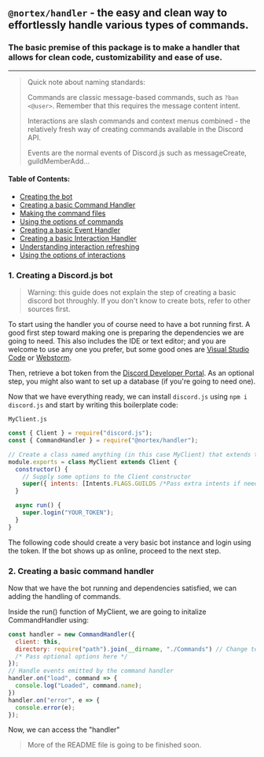 ## `@nortex/handler` - the easy and clean way to effortlessly handle various types of commands.
### The basic premise of this package is to make a handler that allows for clean code, customizability and ease of use.

---

> Quick note about naming standards:
>
> Commands are classic message-based commands, such as `?ban <@user>`.
> Remember that this requires the message content intent.
> 
> Interactions are slash commands and context menus combined - the relatively fresh way of creating commands available in the Discord API.
> 
> Events are the normal events of Discord.js such as messageCreate, guildMemberAdd...

#### Table of Contents:
- [Creating the bot](#bot_base)
- [Creating a basic Command Handler](#command_handler)
- [Making the command files](#commands_setup)
- [Using the options of commands](#command_options)
- [Creating a basic Event Handler](#event_handler)
- [Creating a basic Interaction Handler](#interaction_handler)
- [Understanding interaction refreshing](#interaction_refresher)
- [Using the options of interactions](#interaction_options)

<a id="bot_base"></a>
### 1. Creating a Discord.js bot
> Warning: this guide does not explain the step of creating a basic discord bot throughly. If you don't know to create bots, refer to other sources first.

To start using the handler you of course need to have a bot running first. A good first step toward making one is preparing the dependencies we are going to need.
This also includes the IDE or text editor; and you are welcome to use any one you prefer,
but some good ones are [Visual Studio Code](https://code.visualstudio.com/) or [Webstorm](https://www.jetbrains.com/webstorm/).

Then, retrieve a bot token from the [Discord Developer Portal](https://discord.com/developers/applications).
As an optional step, you might also want to set up a database (if you're going to need one).

Now that we have everything ready, we can install `discord.js` using `npm i discord.js` and start by writing this boilerplate code:

`MyClient.js`
```js
const { Client } = require("discord.js");
const { CommandHandler } = require("@nortex/handler");

// Create a class named anything (in this case MyClient) that extends the Client class of Discord.js.
module.exports = class MyClient extends Client {
  constructor() {
    // Supply some options to the Client constructor
	super({ intents: [Intents.FLAGS.GUILDS /*Pass extra intents if needed*/] })
  }

  async run() {
    super.login("YOUR_TOKEN");
  }
}
```

The following code should create a very basic bot instance and login using the token. If the bot shows up as online, proceed to the next step.

<a id="command_handler"></a>
### 2. Creating a basic command handler
Now that we have the bot running and dependencies satisfied, we can adding the handling of commands.

Inside the run() function of MyClient, we are going to initalize CommandHandler using:
```js
const handler = new CommandHandler({
  client: this,
  directory: require("path").join(__dirname, "./Commands") // Change to your directory
  /* Pass optional options here */
});
// Handle events emitted by the command handler
handler.on("load", command => {
  console.log("Loaded", command.name);
})
handler.on("error", e => {
  console.error(e);
});
```
Now, we can access the "handler"

> More of the README file is going to be finished soon.
